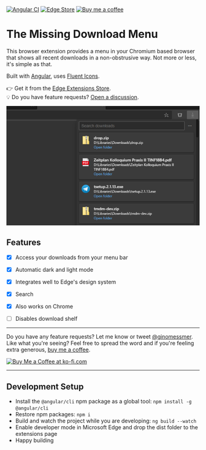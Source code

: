 [![Angular CI](https://github.com/ginomessmer/tmdm/workflows/Angular%20CI/badge.svg)](https://github.com/ginomessmer/tmdm/actions?query=workflow%3A%22Angular+CI%22)
[![Edge Store](https://img.shields.io/badge/Edge%20Store-v2-blue)](https://microsoftedge.microsoft.com/addons/detail/gjjchbkfeokfaifbcokbndccpogfjfpn)
[![Buy me a coffee](https://img.shields.io/badge/buy%20me%20a%20coffee-%E2%98%95-orange)](https://ko-fi.com/ginomessmer)


# The Missing Download Menu

This browser extension provides a menu in your Chromium based browser that shows all recent downloads in a non-obstrusive way. Not more or less, it's simple as that.

Built with [Angular](https://angular.io), uses [Fluent Icons](https://developer.microsoft.com/en-us/fluentui#/styles/web/icons).

👉 Get it from the [Edge Extensions Store](https://microsoftedge.microsoft.com/addons/detail/gjjchbkfeokfaifbcokbndccpogfjfpn).   
💡 Do you have feature requests? [Open a discussion](https://github.com/ginomessmer/tmdm/discussions/new).

![Hero Cover](docs/img/hero.png)

## Features
- [x] Access your downloads from your menu bar
- [x] Automatic dark and light mode
- [x] Integrates well to Edge's design system
- [x] Search
- [x] Also works on Chrome
- [ ] Disables download shelf


---

Do you have any feature requests? Let me know or tweet [@ginomessmer](https://twitter.com/ginomessmer).  
Like what you're seeing? Feel free to spread the word and if you're feeling extra generous, [buy me a coffee](https://ko-fi.com/ginomessmer).

<a href='https://ko-fi.com/P5P72WHKK' target='_blank'><img height='36' style='border:0px;height:36px;' src='https://cdn.ko-fi.com/cdn/kofi3.png?v=2' border='0' alt='Buy Me a Coffee at ko-fi.com' /></a>

---

## Development Setup
- Install the `@angular/cli` npm package as a global tool: `npm install -g @angular/cli`
- Restore npm packages: `npm i`
- Build and watch the project while you are developing: `ng build --watch`
- Enable developer mode in Microsoft Edge and drop the dist folder to the extensions page
- Happy building
